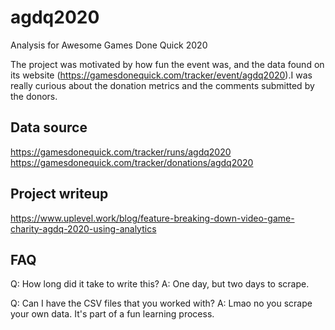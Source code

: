 # agdq2020
Analysis for Awesome Games Done Quick 2020

The project was motivated by how fun the event was, and the data found on its website (https://gamesdonequick.com/tracker/event/agdq2020).I was really curious about the donation metrics and the comments submitted by the donors.

## Data source
https://gamesdonequick.com/tracker/runs/agdq2020
https://gamesdonequick.com/tracker/donations/agdq2020

## Project writeup
https://www.uplevel.work/blog/feature-breaking-down-video-game-charity-agdq-2020-using-analytics

## FAQ
Q: How long did it take to write this?
A: One day, but two days to scrape.

Q: Can I have the CSV files that you worked with?
A: Lmao no you scrape your own data. It's part of a fun learning process. 
